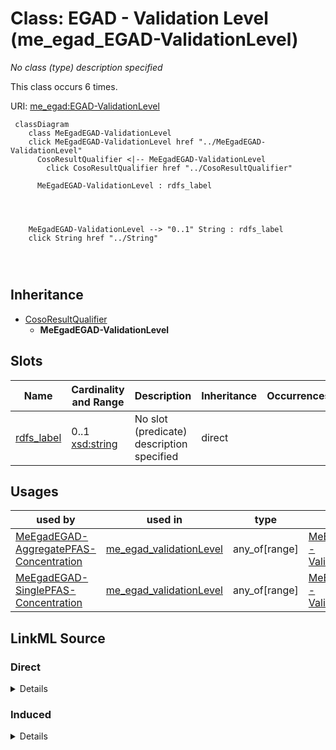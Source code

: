 

# Class: EGAD - Validation Level (me_egad_EGAD-ValidationLevel)


_No class (type) description specified_






This class occurs 6 times.


URI: [me_egad:EGAD-ValidationLevel](http://sawgraph.spatialai.org/v1/me-egad#EGAD-ValidationLevel)






```mermaid
 classDiagram
    class MeEgadEGAD-ValidationLevel
    click MeEgadEGAD-ValidationLevel href "../MeEgadEGAD-ValidationLevel"
      CosoResultQualifier <|-- MeEgadEGAD-ValidationLevel
        click CosoResultQualifier href "../CosoResultQualifier"
      
      MeEgadEGAD-ValidationLevel : rdfs_label
        
          
    
    
    MeEgadEGAD-ValidationLevel --> "0..1" String : rdfs_label
    click String href "../String"

        
      
```





## Inheritance
* [CosoResultQualifier](../classes/CosoResultQualifier.md)
    * **MeEgadEGAD-ValidationLevel**



## Slots

| Name | Cardinality and Range | Description | Inheritance | Occurrences |
| ---  | --- | --- | --- | --- |
| [rdfs_label](../slots/rdfs_label.md) | 0..1 <br/> [xsd:string](http://www.w3.org/2001/XMLSchema#string) | No slot (predicate) description specified <br/>  | direct |  |





## Usages

| used by | used in | type | used |
| ---  | --- | --- | --- |
| [MeEgadEGAD-AggregatePFAS-Concentration](../classes/MeEgadEGAD-AggregatePFAS-Concentration.md) | [me_egad_validationLevel](../slots/me_egad_validationLevel.md) | any_of[range] | [MeEgadEGAD-ValidationLevel](../classes/MeEgadEGAD-ValidationLevel.md) |
| [MeEgadEGAD-SinglePFAS-Concentration](../classes/MeEgadEGAD-SinglePFAS-Concentration.md) | [me_egad_validationLevel](../slots/me_egad_validationLevel.md) | any_of[range] | [MeEgadEGAD-ValidationLevel](../classes/MeEgadEGAD-ValidationLevel.md) |











## LinkML Source

<!-- TODO: investigate https://stackoverflow.com/questions/37606292/how-to-create-tabbed-code-blocks-in-mkdocs-or-sphinx -->

### Direct

<details>

```yaml
name: me_egad_EGAD-ValidationLevel
conforms_to: No schema conformance document specified
annotations:
  count:
    tag: count
    value: 6
description: No class (type) description specified
title: EGAD - Validation Level
from_schema: sawgraph-kg
rank: 1000
is_a: coso_ResultQualifier
slots:
- rdfs_label
class_uri: me_egad:EGAD-ValidationLevel

```
</details>

### Induced

<details>

```yaml
name: me_egad_EGAD-ValidationLevel
conforms_to: No schema conformance document specified
annotations:
  count:
    tag: count
    value: 6
description: No class (type) description specified
title: EGAD - Validation Level
from_schema: sawgraph-kg
rank: 1000
is_a: coso_ResultQualifier
attributes:
  rdfs_label:
    name: rdfs_label
    annotations:
      count:
        tag: count
        value: 1194911
      string:
        tag: string
        value: 1
    description: No slot (predicate) description specified
    examples:
    - object:
        example_object: Microgram per Kilogram
        example_object_type: string
        example_predicate: rdfs:label
        example_subject: http://qudt.org/vocab/unit/MicroGM-PER-KiloGM
        example_subject_type: qudt_Unit
    - object:
        example_object: AB
        example_object_type: string
        example_predicate: rdfs:label
        example_subject: me_egad_data:AB
        example_subject_type: prov_Agent
    - object:
        example_object: COMPOUND IS FOUND IN THE ASSOCIATED METHOD BLANK (ORGANIC)
          OR THE REPORTED VALUE WAS LESS THAN THE REPORTING LIMIT BUT GREATER THAN
          OR EQUAL TO THE IDL. (INORGANIC)
        example_object_type: string
        example_predicate: rdfs:label
        example_subject: me_egad_data:concentrationQualifier.B
        example_subject_type: owl_NamedIndividual
    - object:
        example_object: ALPHA ANALYTICAL LAB - WESTBOROUGH, MA
        example_object_type: string
        example_predicate: rdfs:label
        example_subject: me_egad_data:organization.lab.AA
        example_subject_type: prov_Organization
    - object:
        example_object: EGAD PFAS measurements for sample EP001
        example_object_type: string
        example_predicate: rdfs:label
        example_subject: me_egad_data:result.101365P.NA.20130507.1763231
        example_subject_type: me_egad_EGAD-SinglePFAS-Concentration
    - object:
        example_object: EGAD PFAS measurements for sample EP001
        example_object_type: string
        example_predicate: rdfs:label
        example_subject: me_egad_data:result.101365P.NA.20130507.DEP18010
        example_subject_type: me_egad_EGAD-AggregatePFAS-Concentration
    - object:
        example_object: EGAD sample BETH WILLIAMS ACF
        example_object_type: string
        example_predicate: rdfs:label
        example_subject: me_egad_data:sample.AAL210144001R.20210112
        example_subject_type: me_egad_EGAD-Sample
    - object:
        example_object: EGAD sample point 100410
        example_object_type: string
        example_predicate: rdfs:label
        example_subject: me_egad_data:samplePoint.100410
        example_subject_type: me_egad_EGAD-SamplePoint
    - object:
        example_object: EGAD sampled feature associated with sample point 100410
        example_object_type: string
        example_predicate: rdfs:label
        example_subject: me_egad_data:sampledFeature.100410
        example_subject_type: me_egad_EGAD-SampledFeature
    - object:
        example_object: MAINE ARMY NATIONAL GUARD - BANGOR RANGE
        example_object_type: string
        example_predicate: rdfs:label
        example_subject: me_egad_data:site.100843
        example_subject_type: me_egad_EGAD-Site
    - object:
        example_object: FARMINGTON VILLAGE CORPORATION
        example_object_type: string
        example_predicate: rdfs:label
        example_subject: me_egad_data:site.131980
        example_subject_type: me_egad_EGAD-PFAS-Site
    - object:
        example_object: Single Contamiant Concentration Quantity
        example_object_type: string
        example_predicate: rdfs:label
        example_subject: coso:SingleContaminantConcentrationQuantityKind
        example_subject_type: coso_ContaminantConcentrationQuantityKind
    - object:
        example_object: Non-Detect
        example_object_type: string
        example_predicate: rdfs:label
        example_subject: coso:non-detect
        example_subject_type: qudt_EnumeratedValue
    - object:
        example_object: Enumerated Quantity
        example_object_type: string
        example_predicate: rdfs:label
        example_subject: qudt:EnumeratedQuantity
        example_subject_type: None
    - object:
        example_object: EGAD PFAS observation for sample BETH WILLIAMS ACF
        example_object_type: string
        example_predicate: rdfs:label
        example_subject: me_egad_data:observation.AAL210144001R.20210112.1763231
        example_subject_type: me_egad_EGAD-PFAS-Observation
    from_schema: sawgraph-kg
    rank: 1000
    slot_uri: rdfs:label
    alias: rdfs_label
    owner: me_egad_EGAD-ValidationLevel
    domain_of:
    - owl_NamedIndividual
    - owl_OntologyProperty
    - qudt_AspectClass
    - qudt_BitEncodingType
    - qudt_BooleanEncodingType
    - qudt_ByteEncodingType
    - qudt_CardinalityType
    - qudt_CharEncodingType
    - qudt_DateTimeStringEncodingType
    - qudt_EndianType
    - qudt_EnumeratedValue
    - qudt_FloatingPointEncodingType
    - qudt_IntegerEncodingType
    - qudt_OrderedType
    - qudt_SignednessType
    - qudt_Unit
    - vaem_#CatalogEntry
    - vaem_#GraphMetaData
    - vaem_#Party
    - coso_ContaminantConcentrationQuantityKind
    - coso_ContaminantVolumeQuantityKind
    - coso_Substance
    - coso_SubstanceCollection
    - me_egad_EGAD-AggregatePFAS-Concentration
    - me_egad_EGAD-AnalysisMethod
    - me_egad_EGAD-ConcentrationQualifier
    - me_egad_EGAD-PFAS-Observation
    - me_egad_EGAD-PFAS-ParameterName
    - me_egad_EGAD-PFAS-Site
    - me_egad_EGAD-ResultType
    - me_egad_EGAD-Sample
    - me_egad_EGAD-SampleCollectionMethod
    - me_egad_EGAD-SampleDetailedLocation
    - me_egad_EGAD-SampleMaterialType
    - me_egad_EGAD-SampleMaterialTypeQualifier
    - me_egad_EGAD-SamplePoint
    - me_egad_EGAD-SamplePointType
    - me_egad_EGAD-SampleTreatmentStatus
    - me_egad_EGAD-SampledFeature
    - me_egad_EGAD-SinglePFAS-Concentration
    - me_egad_EGAD-Site
    - me_egad_EGAD-SiteType
    - me_egad_EGAD-ValidationLevel
    - prov_Agent
    - prov_Organization
    range: string
class_uri: me_egad:EGAD-ValidationLevel

```
</details>